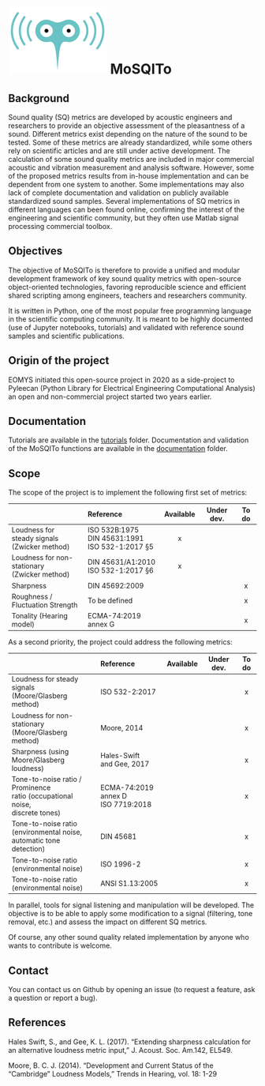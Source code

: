 # ![MoSQITo Logo](./logo.png) MoSQITo

## Background

Sound quality (SQ) metrics are developed by acoustic engineers and
researchers to provide an objective assessment of the pleasantness of a
sound. Different metrics exist depending on the nature of the sound to
be tested. Some of these metrics are already standardized, while some
others rely on scientific articles and are still under active
development. The calculation of some sound quality metrics are included
in major commercial acoustic and vibration measurement and analysis
software. However, some of the proposed metrics results from in-house
implementation and can be dependent from one system to another. Some
implementations may also lack of complete documentation and validation
on publicly available standardized sound samples. Several
implementations of SQ metrics in different languages can been found
online, confirming the interest of the engineering and scientific
community, but they often use Matlab signal processing commercial
toolbox.

## Objectives

The objective of MoSQITo is therefore to provide a unified and modular
development framework of key sound quality metrics with open-source
object-oriented technologies, favoring reproducible science and
efficient shared scripting among engineers, teachers and researchers
community.

It is written in Python, one of the most popular free programming
language in the scientific computing community. It is meant to be highly
documented (use of Jupyter notebooks, tutorials) and validated with
reference sound samples and scientific publications.

## Origin of the project

EOMYS initiated this open-source project in 2020 as a side-project to 
Pyleecan (Python Library for Electrical Engineering Computational Analysis) 
an open and non-commercial project started two years earlier. 

## Documentation

Tutorials are available in the [tutorials](./tutorials/) folder. Documentation 
and validation of the MoSQITo functions are available in the [documentation](./documentation/) folder.


## Scope

The scope of the project is to implement the following first set of
metrics:

|| Reference | Available | Under dev. | To do |
|:-|:-|:-:|:-:|:-:|
|Loudness for<br>steady signals<br>(Zwicker method) | ISO 532B:1975<br>DIN 45631:1991<br>ISO 532-1:2017 §5 | x |||
|Loudness for non-stationary<br>(Zwicker method) | DIN 45631/A1:2010<br>ISO 532-1:2017 §6 | x |||
| Sharpness | DIN 45692:2009 ||| x |
| Roughness /<br>Fluctuation Strength | To be defined ||| x |
| Tonality (Hearing model) | ECMA-74:2019 annex G ||| x |

As a second priority, the project could address the following metrics:

|| Reference | Available | Under dev. | To do |
|:-|:-|:-:|:-:|:-:|
|Loudness for steady signals<br>(Moore/Glasberg method) | ISO 532-2:2017 |||x|
|Loudness for non-stationary<br>(Moore/Glasberg method) | Moore, 2014 |||x|
|Sharpness (using <br>Moore/Glasberg loudness) | Hales-Swift<br>and Gee, 2017 |||x|
|Tone-to-noise ratio / Prominence <br> ratio (occupational noise,<br>discrete tones) | ECMA-74:2019 annex D<br>ISO 7719:2018 |||x|
|Tone-to-noise ratio<br>(environmental noise,<br>automatic tone detection) | DIN 45681 |||x|
|Tone-to-noise ratio<br>(environmental noise) | ISO 1996-2 |||x|
|Tone-to-noise ratio<br>(environmental noise) | ANSI S1.13:2005 |||x|

In parallel, tools for signal listening and manipulation will be
developed. The objective is to be able to apply some modification to a
signal (filtering, tone removal, etc.) and assess the impact on
different SQ metrics.

Of course, any other sound quality related implementation by anyone who
wants to contribute is welcome.

## Contact

You can contact us on Github by opening an issue (to request a feature,
ask a question or report a bug).

## References

Hales Swift, S., and Gee, K. L. (2017). “Extending sharpness calculation
for an alternative loudness metric input,” J. Acoust. Soc. Am.142,
EL549. 

Moore, B. C. J. (2014). “Development and Current Status of the
“Cambridge” Loudness Models,” Trends in Hearing, vol. 18: 1-29